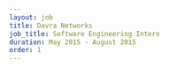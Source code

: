 ```yaml
---
layout: job
title: Davra Networks
job_title: Software Engineering Intern
duration: May 2015 - August 2015
order: 1
---
```

